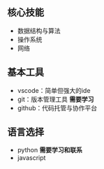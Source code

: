 ## 核心技能

- 数据结构与算法
- 操作系统
- 网络


## 基本工具

- vscode：简单但强大的ide
- git：版本管理工具 **需要学习**
- github：代码托管与协作平台


## 语言选择

- python **需要学习和联系**
- javascript